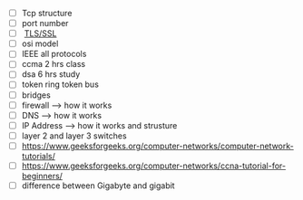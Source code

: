 - [ ] Tcp structure
- [ ] port number
- [ ]  [TLS/SSL](https://www.geeksforgeeks.org/difference-between-secure-socket-layer-ssl-and-transport-layer-security-tls/)
- [ ] osi model
- [ ] IEEE all protocols
- [ ] ccma 2 hrs class
- [ ] dsa 6 hrs study
- [ ] token ring token bus
- [ ] bridges
- [ ] firewall --> how it works
- [ ] DNS --> how it works
- [ ] IP Address --> how it works and strusture
- [ ] layer 2 and layer 3 switches
- [ ] https://www.geeksforgeeks.org/computer-networks/computer-network-tutorials/
- [ ] https://www.geeksforgeeks.org/computer-networks/ccna-tutorial-for-beginners/
- [ ] difference between Gigabyte and gigabit